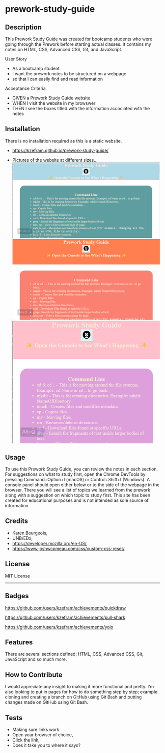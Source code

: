 # prework-study-guide

## Description

This Prework Study Guide was created for bootcamp students who were going through the Prework before starting actual classes. It contains my notes on HTML, CSS, Advanced CSS, Git, and JavaScript.

User Story

- As a bootcamp student
- I want the prework notes to be structured on a webpage
- so that I can easily find and read information

Acceptance Criteria

- GIVEN a Prework Study Guide website
- WHEN I visit the website in my browswer
- THEN I see the boxes titled with the information accociated with the notes

## Installation

There is no installation required as this is a static website.

- https://kzefram.github.io/prework-study-guide/

- Pictures of the website at different sizes...
  ![ScreenShot of the wwebsite at full screeen.](./assets/lrgscreensite.png)
  ![ScreenShot of the website at tablet size.](./assets/medscreenshot.png)
  ![ScreenShot of the website at phone size](./assets/smlscreenshot.png)

## Usage

To use this Prework Study Guide, you can review the notes in each section. For suggestions on what to study first, open the Chrome DevTools by pressing Command+Option+I (macOS) or Control+Shift+I (Windows). A console panel should open either below or to the side of the webpage in the browser. There you will see a list of topics we learned from the prework along with a suggestion on which topic to study first. This site has been created for educational purposes and is not intended as sole source of information.

## Credits

- Karen Bourgeois,
- UNB/EDx,
- https://developer.mozilla.org/en-US/,
- https://www.joshwcomeau.com/css/custom-css-reset/

## License

MIT License

---

## Badges

https://github.com/users/kzefram/achievements/quickdraw

https://github.com/users/kzefram/achievements/pull-shark

https://github.com/users/kzefram/achievements/yolo

## Features

There are several sections defined; HTML, CSS, Advanced CSS, Git, JavaScript and so much more.

## How to Contribute

I would appreciate any insight to making it more functional and pretty. I'm also looking to put in pages for how to do something step by step; example: cloning and creating a branch on GitHub using Git Bash and putting changes made on GitHub using Git Bash.

## Tests

- Making sure links work
- Open your browser of choice,
- Click the link,
- Does it take you to where it says?
